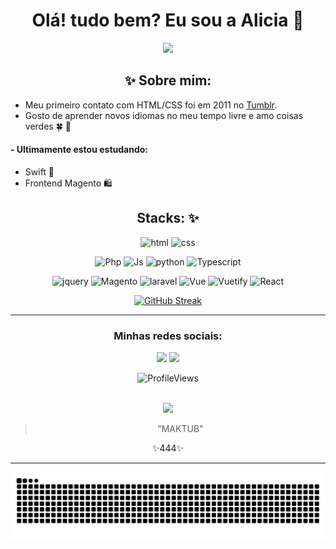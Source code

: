 <div align="center"> 
 <h1>Olá! tudo bem? Eu sou a Alicia 🐸</h1>
 <img src="https://readme-typing-svg.herokuapp.com?font=roboto&size=22&duration=4000&color=77657d&background=FF000000&center=true&lines=👽+front-end+developer+!+👾" width="300px"> 
 
 </div>

<div align="center">   

## ✨ Sobre mim:  

<div align="left">

 - Meu primeiro contato com HTML/CSS foi em 2011 no [Tumblr](https://morango-tango.tumblr.com/).
 - Gosto de aprender novos idiomas no meu tempo livre e amo coisas verdes 🍀 🐸 
 #### - Ultimamente estou estudando: <br>
 - Swift 🧡 <br>
 - Frontend Magento 🛍️ <br>
 
</div>

## Stacks: :sparkles:

![html](https://img.shields.io/badge/html-043?style=for-the-badge&&logo=html5)
![css](https://img.shields.io/badge/css-043?style=for-the-badge&logo=css3)



![Php](https://img.shields.io/badge/Php-043?style=for-the-badge&logo=php)
![Js](https://img.shields.io/badge/js-043?style=for-the-badge&logo=javascript)
![python](https://img.shields.io/badge/python-043?style=for-the-badge&logo=python)
![Typescript](https://img.shields.io/badge/ts-043?style=for-the-badge&logo=typescript)



![jquery](https://img.shields.io/badge/jquery-043?style=for-the-badge&logo=jquery)
![Magento](https://img.shields.io/badge/magento-043?style=for-the-badge&logo=magento)
![laravel](https://img.shields.io/badge/laravel-043?style=for-the-badge&logo=laravel)
![Vue](https://img.shields.io/badge/vue-043?style=for-the-badge&logo=vue.js)
![Vuetify](https://img.shields.io/badge/vuetify-043?style=for-the-badge&logo=vuetify)
![React](https://img.shields.io/badge/react-043?style=for-the-badge&logo=react)

<!---![next](https://img.shields.io/badge/next-043?style=for-the-badge&logo=next.js)
![swift](https://img.shields.io/badge/swift-043?style=for-the-badge&logo=swift)--->

[![GitHub Streak](https://streak-stats.demolab.com/?user=catheali&theme=vue&background=043&border=041&dates=fff)](https://git.io/streak-stats)
 
<hr>

<div>
 <h3> Minhas redes sociais:  </h3>
<a href="https://instagram.com/ali.snull" target="_blank"><img src="https://piskel-imgstore-b.appspot.com/img/351d658c-06f2-11ee-8d0b-499722071048.gif" target="_blank"></a>
<a href="https://www.linkedin.com/in/alicia-alencar" target="_blank"><img src="https://piskel-imgstore-b.appspot.com/img/f53416c2-06f0-11ee-af8d-499722071048.gif" target="_blank"></a>  

</div>

![ProfileViews](https://komarev.com/ghpvc/?username=catheali&color=27703c)

<br>
 <img width="100px" src="https://piskel-imgstore-b.appspot.com/img/023efcd9-0633-11ee-b1b2-3555d4fbe6b2.gif">
 
 > "MAKTUB" 

  ✨444✨
</div>
<hr>
<div align="center">
<img src="https://github.com/catheali/catheali/blob/output/github-contribution-grid-snake.svg">
</div>


